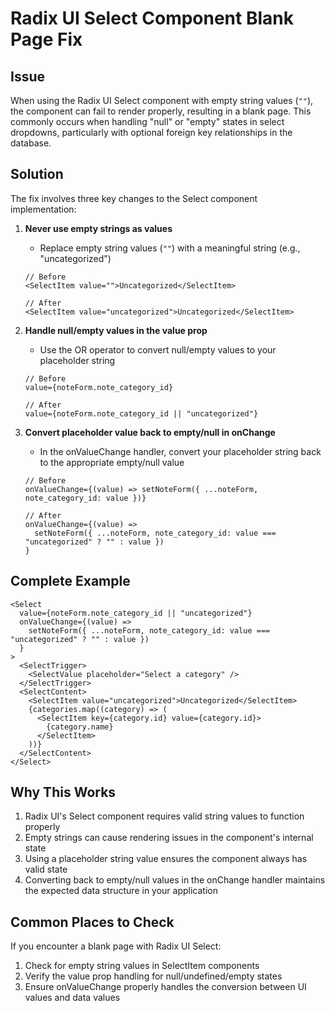 # Radix UI Select Component Blank Page Fix

## Issue
When using the Radix UI Select component with empty string values (`""`), the component can fail to render properly, resulting in a blank page. This commonly occurs when handling "null" or "empty" states in select dropdowns, particularly with optional foreign key relationships in the database.

## Solution
The fix involves three key changes to the Select component implementation:

1. **Never use empty strings as values**
   - Replace empty string values (`""`) with a meaningful string (e.g., "uncategorized")
   ```tsx
   // Before
   <SelectItem value="">Uncategorized</SelectItem>

   // After
   <SelectItem value="uncategorized">Uncategorized</SelectItem>
   ```

2. **Handle null/empty values in the value prop**
   - Use the OR operator to convert null/empty values to your placeholder string
   ```tsx
   // Before
   value={noteForm.note_category_id}

   // After
   value={noteForm.note_category_id || "uncategorized"}
   ```

3. **Convert placeholder value back to empty/null in onChange**
   - In the onValueChange handler, convert your placeholder string back to the appropriate empty/null value
   ```tsx
   // Before
   onValueChange={(value) => setNoteForm({ ...noteForm, note_category_id: value })}

   // After
   onValueChange={(value) =>
     setNoteForm({ ...noteForm, note_category_id: value === "uncategorized" ? "" : value })
   }
   ```

## Complete Example
```tsx
<Select
  value={noteForm.note_category_id || "uncategorized"}
  onValueChange={(value) =>
    setNoteForm({ ...noteForm, note_category_id: value === "uncategorized" ? "" : value })
  }
>
  <SelectTrigger>
    <SelectValue placeholder="Select a category" />
  </SelectTrigger>
  <SelectContent>
    <SelectItem value="uncategorized">Uncategorized</SelectItem>
    {categories.map((category) => (
      <SelectItem key={category.id} value={category.id}>
        {category.name}
      </SelectItem>
    ))}
  </SelectContent>
</Select>
```

## Why This Works
1. Radix UI's Select component requires valid string values to function properly
2. Empty strings can cause rendering issues in the component's internal state
3. Using a placeholder string value ensures the component always has valid state
4. Converting back to empty/null values in the onChange handler maintains the expected data structure in your application

## Common Places to Check
If you encounter a blank page with Radix UI Select:
1. Check for empty string values in SelectItem components
2. Verify the value prop handling for null/undefined/empty states
3. Ensure onValueChange properly handles the conversion between UI values and data values 